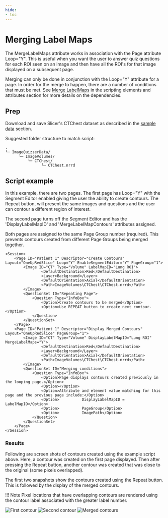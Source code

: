 ```yaml
---
hide:
- toc
---
```

<!-- let javascript handle toc on left sidebar -->
# Merging Label Maps

The MergeLabelMaps attribute works in association with the Page attribute Loop="Y". 
This is useful when you want the user to answer quiz questions for each ROI seen on an image
and then have all the ROI's for that image displayed on a subsequent page.

Merging can only be done in conjunction with the Loop="Y" attribute for a page. In order for the 
merge to happen, there are a number of conditions that must be met. See [Merge LabelMaps](../elements_attributes/image/merge_labelmaps.md) in the
scripting elements and attributes section for more details on the dependencies.



## Prep

Download and save Slicer's CTChest dataset as described in the [sample data](sample_data.md#slicer-sample-datasets) section.

Suggested folder structure to match script:
```
.
└─ ImageQuizzerData/
      └─ ImageVolumes/
          └─ CTChest/
                └─ CTChest.nrrd
```


## Script example

In this example, there are two pages. 
The first page has Loop="Y" with the Segment Editor enabled giving the user the ability to create contours.
The Repeat button, will present the same images and questions and the user can contour a different region of interest.

The second page turns off the Segment Editor and has the 'DisplayLabelMapID' and 'MergeLabelMapContours' attributes
assigned.


Both pages are assigned to the same Page Group number (required). This prevents contours
created from different Page Groups being merged together.

```
<Session>
	<Page ID="Patient 1" Descriptor="Create Contours" Layout="OneUpRedSlice" Loop="Y" EnableSegmentEditor="Y" PageGroup="1">
		<Image ID="CT" Type="Volume" LabelMapID="Lung ROI">
				<DefaultDestination>Red</DefaultDestination>
				<Layer>Background</Layer>
				<DefaultOrientation>Axial</DefaultOrientation>
				<Path>ImageVolumes\CTChest\CTChest.nrrd</Path>
		</Image>
		<QuestionSet ID="Repeating Page">
			<Question Type="InfoBox">
				<Option>Create contours to be merged</Option>
				<Option>Use REPEAT button to create next contour.</Option>
			</Question>
		</QuestionSet>
	</Page>
	<Page ID="Patient 1" Descriptor="Display Merged Contours" Layout="OneUpRedSlice" PageGroup="1">
		<Image ID="CT" Type="Volume" DisplayLabelMapID="Lung ROI" MergeLabelMaps="Y">
				<DefaultDestination>Red</DefaultDestination>
				<Layer>Background</Layer>
				<DefaultOrientation>Axial</DefaultOrientation>
				<Path>ImageVolumes\CTChest\CTChest.nrrd</Path>
		</Image>
		<QuestionSet ID="Merging conditions">
			<Question Type="InfoBox">
				<Option>Page displays contours created previously in the looping page.</Option>
				<Option></Option>
				<Option>Attribute and element value matching for this page and the previous page include:</Option>
				<Option>          DisplayLabelMapID = LabelMapID</Option>
				<Option>          PageGroup</Option>
				<Option>          ImagePath</Option>
			</Question>
		</QuestionSet>
	</Page>
</Session>
```

### Results

Following are screen shots of contours created using the example script above. 
Here, a contour was created on the first page displayed. Then after pressing the Repeat button,
another contour was created that was close to the original (some pixels overlapped).

The first two snapshots show the contours created using the Repeat button.
This is followed by the display of the merged contours.

!!! Note
	Pixel locations that have overlapping contours are rendered using the contour label associated with the greater label number.
	
![First contour](../assets/example_mergelabelmaps_contour1.png)
![Second contour](../assets/example_mergelabelmaps_contour2.png)
![Merged contours](../assets/example_mergelabelmaps_merged.png)